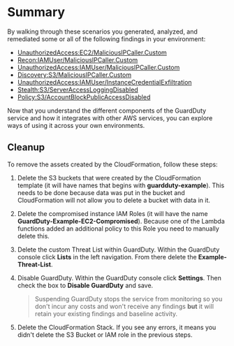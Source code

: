 # Summary

By walking through these scenarios you generated, analyzed, and remediated some or all of the following findings in your environment:

* <a href="https://docs.aws.amazon.com/guardduty/latest/ug/guardduty_unauthorized.html#unauthorized8" target="_blank">UnauthorizedAccess:EC2/MaliciousIPCaller.Custom</a>
* <a href="https://docs.aws.amazon.com/guardduty/latest/ug/guardduty_recon.html#recon2" target="_blank">Recon:IAMUser/MaliciousIPCaller.Custom</a>
* <a href="https://docs.aws.amazon.com/guardduty/latest/ug/guardduty_unauthorized.html#unauthorized2" target="_blank">UnauthorizedAccess:IAMUser/MaliciousIPCaller.Custom</a>
* <a href="https://docs.aws.amazon.com/guardduty/latest/ug/guardduty_finding-types-s3.html#discovery-s3-maliciousipcallercustom" target="_blank">Discovery:S3/MaliciousIPCaller.Custom</a>
* <a href="https://docs.aws.amazon.com/guardduty/latest/ug/guardduty_unauthorized.html#unauthorized11" target="_blank">UnauthorizedAccess:IAMUser/InstanceCredentialExfiltration</a>
* <a href="https://docs.aws.amazon.com/guardduty/latest/ug/guardduty_finding-types-s3.html#stealth-s3-serveraccessloggingdisabled" target="_blank">Stealth:S3/ServerAccessLoggingDisabled</a>
* <a href="https://docs.aws.amazon.com/guardduty/latest/ug/guardduty_finding-types-s3.html#policy-s3-accountblockpublicaccessdisabled" target="_blank">Policy:S3/AccountBlockPublicAccessDisabled</a>


Now that you understand the different components of the GuardDuty service and how it integrates with other AWS services, you can explore ways of using it across your own environments.

## Cleanup

To remove the assets created by the CloudFormation, follow these steps: 

1. Delete the S3 buckets that were created by the CloudFormation template (it will have names that begins with **guardduty-example**).  This needs to be done because data was put in the bucket and CloudFormation will not allow you to delete a bucket with data in it.
2. Delete the compromised instance IAM Roles (it will have the name **GuardDuty-Example-EC2-Compromised**). Because one of the Lambda functions added an additional policy to this Role you need to manually delete this.
3. Delete the custom Threat List within GuardDuty.  Within the GuardDuty console click **Lists** in the left navigation.  From there delete the **Example-Threat-List**.
4. Disable GuardDuty.  Within the GuardDuty console click **Settings**. Then check the box to **Disable GuardDuty** and save.
	
	> Suspending GuardDuty stops the service from monitoring so you don't incur any costs and won't receive any findings **but** it will retain your existing findings and baseline activity.

5. Delete the CloudFormation Stack. If you see any errors, it means you didn't delete the S3 Bucket or IAM role in the previous steps.   
